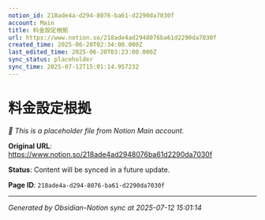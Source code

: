 ```yaml
---
notion_id: 218ade4a-d294-8076-ba61-d2290da7030f
account: Main
title: 料金設定根拠
url: https://www.notion.so/218ade4ad2948076ba61d2290da7030f
created_time: 2025-06-20T02:34:00.000Z
last_edited_time: 2025-06-20T03:23:00.000Z
sync_status: placeholder
sync_time: 2025-07-12T15:01:14.957232
---
```


# 料金設定根拠

*🔄 This is a placeholder file from Notion Main account.*

**Original URL**: https://www.notion.so/218ade4ad2948076ba61d2290da7030f

**Status**: Content will be synced in a future update.

**Page ID**: `218ade4a-d294-8076-ba61-d2290da7030f`

---

*Generated by Obsidian-Notion sync at 2025-07-12 15:01:14*
